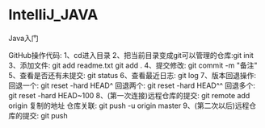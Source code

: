 # IntelliJ_JAVA
Java入门

GitHub操作代码:
1、cd进入目录
2、把当前目录变成git可以管理的仓库:git init
3、添加文件: git add readme.txt   git add .
4、提交修改: git commit -m "备注"
5、查看是否还有未提交: git status
6、查看最近日志: git log
7、版本回退操作: 回退一个: git reset -hard HEAD^   回退两个: git reset -hard HEAD^^    回退多个: git reset -hard HEAD~100
8、(第一次连接)远程仓库的提交: git remote add origin 复制的地址
    仓库关联: git push -u origin master
9、(第二次以后)远程仓库的提交: git push
